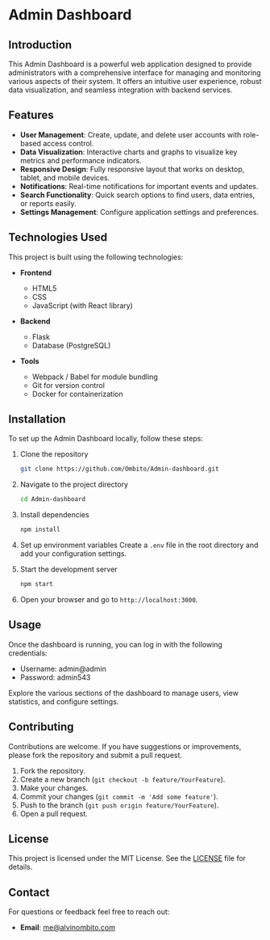 

# Admin Dashboard


## Introduction

This Admin Dashboard is a powerful web application designed to provide administrators with a comprehensive interface for managing and monitoring various aspects of their system. It offers an intuitive user experience, robust data visualization, and seamless integration with backend services.

## Features

- **User Management**: Create, update, and delete user accounts with role-based access control.
- **Data Visualization**: Interactive charts and graphs to visualize key metrics and performance indicators.
- **Responsive Design**: Fully responsive layout that works on desktop, tablet, and mobile devices.
- **Notifications**: Real-time notifications for important events and updates.
- **Search Functionality**: Quick search options to find users, data entries, or reports easily.
- **Settings Management**: Configure application settings and preferences.
  
## Technologies Used

This project is built using the following technologies:

- **Frontend**
  - HTML5
  - CSS
  - JavaScript (with React library)

- **Backend**
  - Flask
  - Database (PostgreSQL)

- **Tools**
  - Webpack / Babel for module bundling
  - Git for version control
  - Docker for containerization

## Installation

To set up the Admin Dashboard locally, follow these steps:

1. Clone the repository
   ```bash
   git clone https://github.com/Ombito/Admin-dashboard.git
   ```

2. Navigate to the project directory
   ```bash
   cd Admin-dashboard
   ```

3. Install dependencies
   ```bash
   npm install
   ```

4. Set up environment variables
   Create a `.env` file in the root directory and add your configuration settings.

5. Start the development server
   ```bash
   npm start
   ```

6. Open your browser and go to `http://localhost:3000`.

## Usage

Once the dashboard is running, you can log in with the following credentials:

  - Username: admin@admin
  - Password: admin543

Explore the various sections of the dashboard to manage users, view statistics, and configure settings.


## Contributing

Contributions are welcome. If you have suggestions or improvements, please fork the repository and submit a pull request. 

1. Fork the repository.
2. Create a new branch (`git checkout -b feature/YourFeature`).
3. Make your changes.
4. Commit your changes (`git commit -m 'Add some feature'`).
5. Push to the branch (`git push origin feature/YourFeature`).
6. Open a pull request.

## License

This project is licensed under the MIT License. See the [LICENSE](LICENSE) file for details.

## Contact

For questions or feedback feel free to reach out:

- **Email**: me@alvinombito.com


